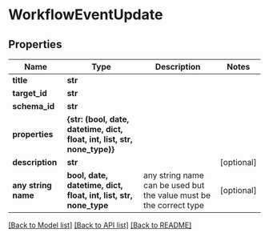 # WorkflowEventUpdate


## Properties
Name | Type | Description | Notes
------------ | ------------- | ------------- | -------------
**title** | **str** |  | 
**target_id** | **str** |  | 
**schema_id** | **str** |  | 
**properties** | **{str: (bool, date, datetime, dict, float, int, list, str, none_type)}** |  | 
**description** | **str** |  | [optional] 
**any string name** | **bool, date, datetime, dict, float, int, list, str, none_type** | any string name can be used but the value must be the correct type | [optional]

[[Back to Model list]](../README.md#documentation-for-models) [[Back to API list]](../README.md#documentation-for-api-endpoints) [[Back to README]](../README.md)


